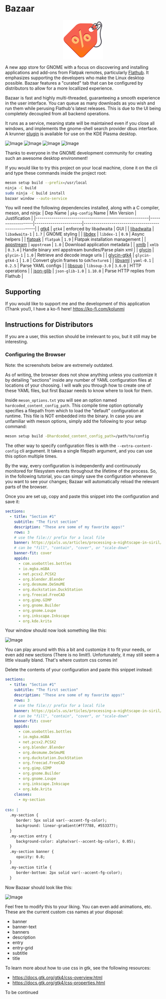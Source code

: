 # Bazaar

<div align="center">
<img src="data/icons/hicolor/scalable/apps/io.github.kolunmi.Bazaar.svg" width="128" height="128" />
</div>

A new app store for GNOME with a focus on discovering and installing
applications and add-ons from Flatpak remotes, particularly
[Flathub](https://flathub.org/). It emphasizes supporting the
developers who make the Linux desktop possible. Bazaar features a
"curated" tab that can be configured by distributors to allow for a
more locallized experience.

Bazaar is fast and highly multi-threaded, guaranteeing a smooth
experience in the user interface. You can queue as many downloads as 
you wish and run them while perusing Flathub's latest releases. 
This is due to the UI being completely decoupled from all backend operations.

It runs as a service, meaning state will be maintained even if you
close all windows, and implements the gnome-shell search provider dbus
interface. A krunner
[plugin](https://github.com/ublue-os/krunner-bazaar) is available for
use on the KDE Plasma desktop.

<img alt="Image" src="https://github.com/user-attachments/assets/aa5c07bc-693d-4c77-91d5-6d126ff4fda7" />
<img alt="Image" src="https://github.com/user-attachments/assets/e19e7d54-89fb-433b-897c-eebc7c207cd2" />
<img alt="Image" src="https://github.com/user-attachments/assets/c56f7c7c-2eb6-4615-9bca-7112dfad80bc" />
<img alt="Image" src="https://github.com/user-attachments/assets/79b04065-3e1b-4f5d-8260-a32e81c5736b" />

Thanks to everyone in the GNOME development community for creating
such an awesome desktop environment!

If you would like to try this project on your local machine, clone it
on the cli and type these commands inside the project root:

```sh
meson setup build --prefix=/usr/local
ninja -C build
sudo ninja -C build install
bazaar window --auto-service
```

You will need the following dependencies installed, along with a C compiler, meson, and ninja:
| Dep Name                                                | `pkg-config` Name | Min Version            | Justification                                       |
|---------------------------------------------------------|-------------------|------------------------|-----------------------------------------------------|
| [gtk4](https://gitlab.gnome.org/GNOME/gtk/)             | `gtk4`            | enforced by libadwaita | GUI                                                 |
| [libadwaita](https://gitlab.gnome.org/GNOME/libadwaita) | `libadwaita-1`    | `1.7`                  | GNOME styling                                       |
| [libdex](https://gitlab.gnome.org/GNOME/libdex)         | `libdex-1`        | `0.9`                  | Async helpers                                       |
| [flatpak](https://github.com/flatpak/flatpak)           | `flatpak`         | `1.9`                  | Flatpak installation management                     |
| [appstream](https://github.com/ximion/appstream)        | `appstream`       | `1.0`                  | Download application metadata                       |
| [xmlb](https://github.com/hughsie/libxmlb)              | `xmlb`            | `0.3.4`                | Handle binary xml appstream bundles/Parse plain xml |
| [glycin](https://gitlab.gnome.org/GNOME/glycin)         | `glycin-1`        | `1.0`                  | Retrieve and decode image uris                      |
| [glycin-gtk4](https://gitlab.gnome.org/GNOME/glycin)    | `glycin-gtk4-1`   | `1.0`                  | Convert glycin frames to `GdkTexture`s              |
| [libyaml](https://github.com/yaml/libyaml)              | `yaml-0.1`        | `0.2.5`                | Parse YAML configs                                  |
| [libsoup](https://gitlab.gnome.org/GNOME/libsoup)       | `libsoup-3.0`     | `3.6.0`                | HTTP operations                                     |
| [json-glib](https://gitlab.gnome.org/GNOME/json-glib)   | `json-glib-1.0`   | `1.10.0`               | Parse HTTP replies from Flathub                     |


## Supporting

If you would like to support me and the development of this
application (Thank you!), I have a ko-fi here!
https://ko-fi.com/kolunmi

## Instructions for Distributors

If you are a user, this section should be irrelevant to you, but it
still may be interesting.

### Configuring the Browser

Note: the screenshots below are extremely outdated.

As of writing, the browser does not show anything unless you customize
it by detailing "sections" inside any number of YAML configuration
files at locations of your choosing. I will walk you through how to
create one of these YAML files, but first Bazaar needs to know where
to look for them.

Inside `meson_options.txt` you will see an option named
`hardcoded_content_config_path`. This compile time option optionally
specifies a filepath from which to load the "default" configuration at
runtime. This file is NOT embedded into the binary. In case you are
unfamiliar with meson options, simply add the following to your setup
command:

```sh
meson setup build -Dhardcoded_content_config_path=/path/to/config
```

The other way to specify configuration files is with the
`--extra-content-config` cli argument. It takes a single filepath
argument, and you can use this option multiple times.

By the way, every configuration is independently and continuously
monitored for filesystem events throughout the lifetime of the
process. So, in the following tutorial, you can simply save the
configuration whenever you want to see your changes; Bazaar will
automatically reload the relevant parts of the browser.

Once you are set up, copy and paste this snippet into the
configuration and save it:

```yaml
sections:
  - title: "Section #1"
    subtitle: "The first section"
    description: "These are some of my favorite apps!"
    rows: 3
    # use the file:// prefix for a local file
    banner: https://pixls.us/articles/processing-a-nightscape-in-siril/resultat_03_final.jpg
    # can be "fill", "contain", "cover", or "scale-down"
    banner-fit: cover
    appids:
      - com.usebottles.bottles
      - io.mgba.mGBA
      - net.pcsx2.PCSX2
      - org.blender.Blender
      - org.desmume.DeSmuME
      - org.duckstation.DuckStation
      - org.freecad.FreeCAD
      - org.gimp.GIMP
      - org.gnome.Builder
      - org.gnome.Loupe
      - org.inkscape.Inkscape
      - org.kde.krita
```

Your window should now look something like this:

![Image](https://github.com/user-attachments/assets/26cd8977-95d0-4e21-903f-e7cc7abbd776)

You can play around with this a bit and customize it to fit your
needs, or even add new sections (There is no limit!). Unfortunately,
it may still seem a little visually bland. That's where custom css
comes in!

Delete the contents of your configuration and paste this snippet
instead:

```yaml
sections:
  - title: "Section #1"
    subtitle: "The first section"
    description: "These are some of my favorite apps!"
    rows: 3
    # use the file:// prefix for a local file
    banner: https://pixls.us/articles/processing-a-nightscape-in-siril/resultat_03_final.jpg
    # can be "fill", "contain", "cover", or "scale-down"
    banner-fit: cover
    appids:
      - com.usebottles.bottles
      - io.mgba.mGBA
      - net.pcsx2.PCSX2
      - org.blender.Blender
      - org.desmume.DeSmuME
      - org.duckstation.DuckStation
      - org.freecad.FreeCAD
      - org.gimp.GIMP
      - org.gnome.Builder
      - org.gnome.Loupe
      - org.inkscape.Inkscape
      - org.kde.krita
    classes:
      - my-section

css: |
  .my-section {
     border: 5px solid var(--accent-fg-color);
     background: linear-gradient(#ff7788, #553377);
  }
  .my-section entry {
     background-color: alpha(var(--accent-bg-color), 0.05);
  }
  .my-section banner {
     opacity: 0.8;
  }
  .my-section title {
     border-bottom: 2px solid var(--accent-fg-color);
  }
```

Now Bazaar should look like this:

![Image](https://github.com/user-attachments/assets/2fb5c399-380a-48be-be6c-c5c035c2b4a0)

Feel free to modify this to your liking. You can even add animations,
etc. These are the current custom css names at your disposal:

* banner
* banner-text
* banners
* description
* entry
* entry-grid
* subtitle
* title

To learn more about how to use css in gtk, see the following
resources:

* https://docs.gtk.org/gtk4/css-overview.html
* https://docs.gtk.org/gtk4/css-properties.html

To be continued
